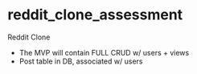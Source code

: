 # reddit_clone_assessment
Reddit Clone

- The MVP will contain FULL CRUD w/ users + views
- Post table in DB, associated w/ users
